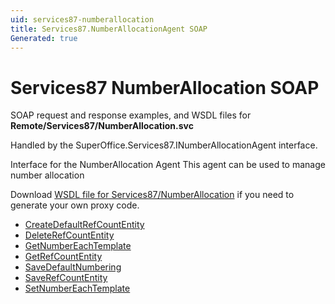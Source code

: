 ```yaml
---
uid: services87-numberallocation
title: Services87.NumberAllocationAgent SOAP
Generated: true
---
```


# Services87 NumberAllocation SOAP

SOAP request and response examples, and WSDL files for **Remote/Services87/NumberAllocation.svc**

Handled by the <see cref="T:SuperOffice.Services87.INumberAllocationAgent">SuperOffice.Services87.INumberAllocationAgent</see> interface.

Interface for the NumberAllocation Agent
This agent can be used to manage number allocation

Download [WSDL file for Services87/NumberAllocation](../Services87-NumberAllocation.md) if you need to generate your own proxy code.

* [CreateDefaultRefCountEntity](CreateDefaultRefCountEntity.md)
* [DeleteRefCountEntity](DeleteRefCountEntity.md)
* [GetNumberEachTemplate](GetNumberEachTemplate.md)
* [GetRefCountEntity](GetRefCountEntity.md)
* [SaveDefaultNumbering](SaveDefaultNumbering.md)
* [SaveRefCountEntity](SaveRefCountEntity.md)
* [SetNumberEachTemplate](SetNumberEachTemplate.md)

